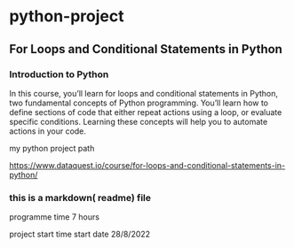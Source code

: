 # python-project
## For Loops and Conditional Statements in Python

### Introduction to Python
In this course, you’ll learn for loops and conditional statements in Python, two fundamental concepts of Python programming. You’ll learn how to define sections of code that either repeat actions using a loop, or evaluate specific conditions. Learning these concepts will help you to automate actions in your code.


my python project path

https://www.dataquest.io/course/for-loops-and-conditional-statements-in-python/


### this is a markdown( readme) file



programme time
7 hours

project start time
start date 28/8/2022
